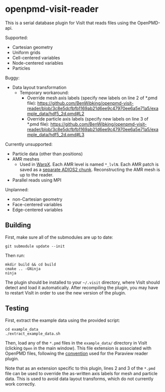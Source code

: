 # openpmd-visit-reader

This is a serial database plugin for VisIt that reads files using the OpenPMD-api.

Supported:
* Cartesian geometry
* Uniform grids
* Cell-centered variables
* Node-centered variables
* Particles

Buggy:
* Data layout transformation
  * Temporary workaround:
    * Override mesh axis labels (specify new labels on line 2 of *.pmd file): https://github.com/BenWibking/openpmd-visit-reader/blob/3c8e5dcfbfb1169ab21d6ee9c47970ee6a5e71a5/example_data/hdf5_2d.pmd#L2
    * Override particle axis labels (specify new labels on line 3 of *.pmd file): https://github.com/BenWibking/openpmd-visit-reader/blob/3c8e5dcfbfb1169ab21d6ee9c47970ee6a5e71a5/example_data/hdf5_2d.pmd#L3

Currently unsupported:
* Particle data (other than positions)
* AMR meshes
  * Used in [WarpX](https://github.com/ECP-WarpX/WarpX/blob/d79fe71ae810364b02017ef70c82c70f667c8e19/Source/Diagnostics/WarpXOpenPMD.cpp#L1282). Each AMR level is named `*_lvlN`. Each AMR patch is saved as a [separate ADIOS2 chunk](https://github.com/ECP-WarpX/WarpX/blob/d79fe71ae810364b02017ef70c82c70f667c8e19/Source/Diagnostics/WarpXOpenPMD.cpp#L1462). Reconstructing the AMR mesh is up to the reader.
* Parallel reads using MPI

Unplanned:
* non-Cartesian geometry
* Face-centered variables
* Edge-centered variables

## Building

First, make sure all of the submodules are up to date:
```
git submodule update --init
```

Then run:
```
mkdir build && cd build
cmake .. -GNinja
ninja
```
The plugin should be installed to your `~/.visit` directory, where VisIt should detect and load it automatically. After recompiling the plugin, you may have to restart VisIt in order to use the new version of the plugin.

## Testing

First, extract the example data using the provided script:
```
cd example_data
./extract_example_data.sh
```

Then, load any of the `*.pmd` files in the `example_data/` directory in VisIt (clicking `Open` in the main window). This file extension is associated with OpenPMD files, following the [convention](https://openpmd-api.readthedocs.io/en/latest/analysis/paraview.html#openpmd) used for the Paraview reader plugin.

Note that as an extension specific to this plugin, lines 2 and 3 of the `*.pmd` file can be used to override the as-written axis labels for mesh and particle data. This is used to avoid data layout transforms, which do not currently work correctly.
